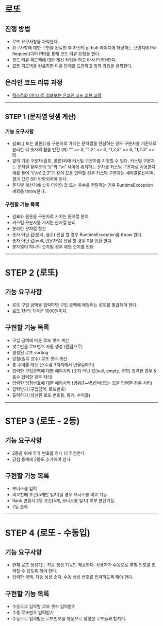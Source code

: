 # 로또
## 진행 방법
* 로또 요구사항을 파악한다.
* 요구사항에 대한 구현을 완료한 후 자신의 github 아이디에 해당하는 브랜치에 Pull Request(이하 PR)를 통해 코드 리뷰 요청을 한다.
* 코드 리뷰 피드백에 대한 개선 작업을 하고 다시 PUSH한다.
* 모든 피드백을 완료하면 다음 단계를 도전하고 앞의 과정을 반복한다.

## 온라인 코드 리뷰 과정
* [텍스트와 이미지로 살펴보는 온라인 코드 리뷰 과정](https://github.com/next-step/nextstep-docs/tree/master/codereview)


---
## STEP 1 (문자열 덧셈 계산)
### 기능 요구사항 
* 쉼표(,) 또는 콜론(:)을 구분자로 가지는 문자열을 전달하는 경우 구분자를 기준으로 분리한 각 숫자의 합을 반환 (예: “” => 0, "1,2" => 3, "1,2,3" => 6, “1,2:3” => 6)
* 앞의 기본 구분자(쉼표, 콜론)외에 커스텀 구분자를 지정할 수 있다. 커스텀 구분자는 문자열 앞부분의 “//”와 “\n” 사이에 위치하는 문자를 커스텀 구분자로 사용한다. 예를 들어 “//;\n1;2;3”과 같이 값을 입력할 경우 커스텀 구분자는 세미콜론(;)이며, 결과 값은 6이 반환되어야 한다.
* 문자열 계산기에 숫자 이외의 값 또는 음수를 전달하는 경우 RuntimeException 예외를 throw한다.



### 구현할 기능 목록
* 쉼표와 콜론을 구분자로 가지는 문자열 분리
* 커스텀 구분자를 가지는 문자열 분리
* 분리한 문자열 합산
* 숫자 아닌 값(문자, 음수) 전달 할 경우 RuntimeException을 throw 한다. 
* 숫자 아닌 값(null, 빈문자열) 전달 할 경우 0을 반환 한다. 
* 문자열이 하나의 숫자일 경우 해당 숫자를 반환 

---
# STEP 2 (로또)
## 기능 요구사항
* 로또 구입 금액을 입력하면 구입 금액에 해당하는 로또를 발급해야 한다.
* 로또 1장의 가격은 1000원이다.

## 구현할 기능 목록
* 구입 금액에 따른 로또 갯수 계산
* 갯수만큼 로또번호 자동 생성 (랜덤으로)
* 생성된 로또 sorting
* 당첨(일치 갯수) 로또 갯수 계산
* 총 수익률 계산 (소수점 3자리에서 반올림하기)
* 입력한 구입금액에 대한 예외처리 (숫자 아닌 값(null, empty, 문자) 입력한 경우 & 음수 입력한 경우 처리)
* 입력한 당첨번호에 대한 예외처리 (범위(1~45)안에 없는 값을 입력한 경우 처리)
* 입력받기 (구입금액, 로또번호)
* 출력하기 (생선된 로또 번호들, 통계, 수익률)
---
# STEP 3 (로또 - 2등)
## 기능 요구사항
* 2등을 위해 추가 번호를 하나 더 추첨한다.
* 당첨 통계에 2등도 추가해야 한다.

## 구현할 기능 목록
* 보너스볼 입력 
* 비교할때 조건(5개만 일치)일 경우 보너스볼 비교 기능.
* Rank 변환시 2등 조건(5개, 보너스볼 일치) 여부 판단기능.
* 2등 출력
---
# STEP 4 (로또 - 수동입)
## 기능 요구사항
* 현재 로또 생성기는 자동 생성 기능만 제공한다. 사용자가 수동으로 추첨 번호를 입력할 수 있도록 해야 한다.
* 입력한 금액, 자동 생성 숫자, 수동 생성 번호를 입력하도록 해야 한다.

## 구현할 기능 목록
* 수동으로 입력할 로또 갯수 입력받기
* 수동 로또번호 입력받기
* 수동으로 입력받은 로또번호를 자동으로 생성한 로또들과 합치기.
